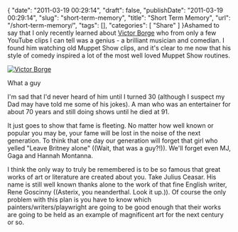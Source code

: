 {
    "date": "2011-03-19 00:29:14",
    "draft": false,
    "publishDate": "2011-03-19 00:29:14",
    "slug": "short-term-memory",
    "title": "Short Term Memory",
    "url": "\/short-term-memory\/",
    "tags": [],
    "categories": [
        "Share"
    ]
}Ashamed to say that I only recently learned about [Victor
Borge](http://en.wikipedia.org/wiki/Victor_Borge) who from only a few
YouTube clips I can tell was a genius - a brilliant musician and
comedian. I found him watching old Muppet Show clips, and it's clear to
me now that his style of comedy inspired a lot of the most well loved
Muppet Show routines.

[![Victor
Borge](https://turbo.geekorium.com.au/wp-content/uploads/2011/03/Borge.jpg "Victor Borge")](https://turbo.geekorium.com.au/wp-content/uploads/2011/03/Borge.jpg)

What a guy

I'm sad that I'd never heard of him until I turned 30 (although I
suspect my Dad may have told me some of his jokes). A man who was an
entertainer for about 70 years and still doing shows until he died at
91.

It just goes to show that fame is fleeting. No matter how well known or
popular you may be, your fame will be lost in the noise of the next
generation. To think that one day our generation will forget that girl
who yelled "Leave Britney alone![]()" ((Wait, that was a guy?!)). We'll
forget even MJ, Gaga and Hannah Montanna.

I think the only way to truly be remembered is to be so famous that
great works of art or literature are created about you. Take Julius
Ceasar. His name is still well known thanks alone to the work of that
fine English writer, Rene Goscinny ((Asterix, you neanderthal. Look it
up.)). Of course the only problem with this plan is you have to know
which painters/writers/playwright are going to be good enough that their
works are going to be held as an example of magnificent art for the next
century or so.